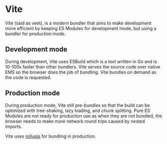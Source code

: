 # Vite

Vite (said as veet), is a modern bundler that aims to make development more efficient by keeping ES Modules for development mode, but using a bundler for production mode.

## Development mode

During development, Vite uses ESBuild which is a tool written in Go and is 10-100x faster than other bundlers. Vite serves the source code over native EMS so the browser does the job of bundling. Vite bundles on demand as the code is requested.

## Production mode

During production mode, Vite still pre-bundles so that the build can be optimized with tree-shaking, lazy loading, and chunk splitting. Pure ES Modules are not ready for production use as when they are not bundled, the browser needs to make more network round trips caused by nested imports.

Vite uses [rollupjs](https://rollupjs.org/) for bundling in production.
